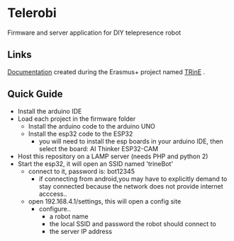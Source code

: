 # Telerobi
Firmware and server application for DIY telepresence robot

## Links
[Documentation](https://docs.google.com/document/d/1HfuViC98gQP4LPHOGDCBuGeYhDl_x02C) 
created during the Erasmus+ project named 
[TRinE](https://www.trine-platform.com/)
.

## Quick Guide
* Install the arduino IDE
* Load each project in the firmware folder
  * Install the arduino code to the arduino UNO
  * Install the esp32 code to the ESP32
    * you will need to install the esp boards in your arduino IDE, then select the board: AI Thinker ESP32-CAM
* Host this repository on a LAMP server (needs PHP and python 2)
* Start the esp32, it will open an SSID named 'trineBot'
  * connect to it, password is: bot12345
    * if connecting from android,you may have to explicitly demand to stay connected because the network does not provide internet acccess..
  * open 192.168.4.1/settings, this will open a config site
    * configure..
      * a robot name
      * the local SSID and password the robot should connect to
      * the server IP address
